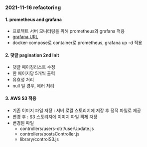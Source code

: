### 2021-11-16 refactoring

#### 1. prometheus and grafana

- 프로젝트 서버 모니터링을 위해 prometheus와 grafana 적용
- [grafana URL](http://3.34.44.44:3000/d/PTSqcpJWk/nodejs-application-dashboard?orgId=1)
- docker-compose로 container로 prometheus, grafana up -d 적용

#### 2. 댓글 pagination 2nd Init

- 댓글 페이징리스트 수정
- 한 페이지당 5개씩 출력
- 유효성 처리
- null 일 경우, 에러 처리

#### 3. AWS S3 적용

- 기존 이미지 파일 저장 : 서버 로컬 스토리지에 저장 후 정적 파일로 제공
- 변경 후 : S3 스토리지에 이미지 파일 객체 저장
- 변경된 파일
  - controllers/users-ctrl/userUpdate.js
  - controllers/postsController.js
  - library/controlS3.js
